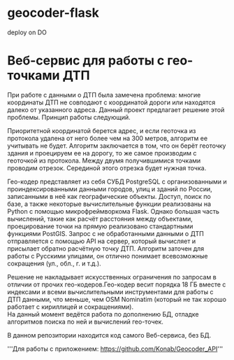 # geocoder-flask
deploy on DO

# Веб-сервис для работы с гео-точками ДТП

При работе с данными о ДТП была замечена проблема: многие координаты ДТП не совподают с координатой дороги или находятся далеко от указанного адреса. Данный проект предлагает решение этой проблемы. Принцип работы следующий. 

Приоритетной координатой берется адрес, и если геоточка из протокола удалена от него более чем на 300 метров, алгоритм ее учитывать не будет. Алгоритм заключается в том, что он берёт геоточку здания и проецируем ее на дорогу, то же самое производим с геоточкой из протокола. Между двумя получившимися точками проводим отрезок. Серединой этого отрезка будет нужная точка. 

Гео-кодер представляет из себя СУБД PostgreSQL с организованными и проиндексированными данными городов, улиц и зданий по России, записанными в неё как географические объекты. Доступ, поиск по базе, а также некоторые вычислительные функции реализованы на Python с помощью микрофреймворкома Flask. Однако большая часть вычислений, такие как расчёт расстояния между объектами, проецирование точки на прямую реализовано стандартными функциями PostGIS. Запрос с не обработанными данными о ДТП отправляется с помощью API на сервер, который вычисляет и присылает обратно расчётную точку ДТП. Алгоритм заточен для работы с Русскими улицами, он отлично понимает всевозможные сокращения (ул., обл., г. и т.д.).  

Решение не накладывает искусственных ограничения по запросам в отличии от прочих гео-кодеров.Гео-кодер весит порядка 18 ГБ вместе с индексами и всеми вычислительными инструментами для работы с ДТП данными, что меньше, чем OSM Nominatim (который не так хорошо работает с кириллицей и сокращениями).  
На данный момент ведётся работа по дополнению БД, отладке алгоритмов поиска по ней и вычислений гео-точек.


В данном репозитории находится код самого Веб-сервиса, без БД. 


'''Для работы с приложением: https://github.com/Konab/Geocoder_API'''
